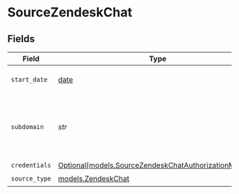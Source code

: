 # SourceZendeskChat


## Fields

| Field                                                                                                                                                                                                                           | Type                                                                                                                                                                                                                            | Required                                                                                                                                                                                                                        | Description                                                                                                                                                                                                                     | Example                                                                                                                                                                                                                         |
| ------------------------------------------------------------------------------------------------------------------------------------------------------------------------------------------------------------------------------- | ------------------------------------------------------------------------------------------------------------------------------------------------------------------------------------------------------------------------------- | ------------------------------------------------------------------------------------------------------------------------------------------------------------------------------------------------------------------------------- | ------------------------------------------------------------------------------------------------------------------------------------------------------------------------------------------------------------------------------- | ------------------------------------------------------------------------------------------------------------------------------------------------------------------------------------------------------------------------------- |
| `start_date`                                                                                                                                                                                                                    | [date](https://docs.python.org/3/library/datetime.html#date-objects)                                                                                                                                                            | :heavy_check_mark:                                                                                                                                                                                                              | The date from which you'd like to replicate data for Zendesk Chat API, in the format YYYY-MM-DDT00:00:00Z.                                                                                                                      | 2021-02-01T00:00:00Z                                                                                                                                                                                                            |
| `subdomain`                                                                                                                                                                                                                     | *str*                                                                                                                                                                                                                           | :heavy_check_mark:                                                                                                                                                                                                              | The unique subdomain of your Zendesk account (without https://). <a href=\"https://support.zendesk.com/hc/en-us/articles/4409381383578-Where-can-I-find-my-Zendesk-subdomain\">See the Zendesk docs to find your subdomain</a>. | myzendeskchat                                                                                                                                                                                                                   |
| `credentials`                                                                                                                                                                                                                   | [Optional[models.SourceZendeskChatAuthorizationMethod]](../models/sourcezendeskchatauthorizationmethod.md)                                                                                                                      | :heavy_minus_sign:                                                                                                                                                                                                              | N/A                                                                                                                                                                                                                             |                                                                                                                                                                                                                                 |
| `source_type`                                                                                                                                                                                                                   | [models.ZendeskChat](../models/zendeskchat.md)                                                                                                                                                                                  | :heavy_check_mark:                                                                                                                                                                                                              | N/A                                                                                                                                                                                                                             |                                                                                                                                                                                                                                 |
